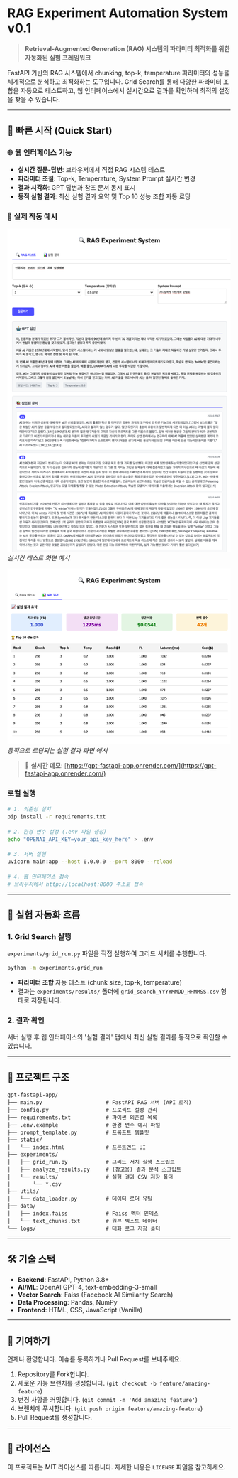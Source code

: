 # RAG Experiment Automation System v0.1

> **Retrieval-Augmented Generation (RAG) 시스템의 파라미터 최적화를 위한 자동화된 실험 프레임워크**

FastAPI 기반의 RAG 시스템에서 chunking, top-k, temperature 파라미터의 성능을 체계적으로 분석하고 최적화하는 도구입니다. Grid Search를 통해 다양한 파라미터 조합을 자동으로 테스트하고, 웹 인터페이스에서 실시간으로 결과를 확인하며 최적의 설정을 찾을 수 있습니다.

---

## 🚀 빠른 시작 (Quick Start)

### 🌐 웹 인터페이스 기능
- **실시간 질문-답변**: 브라우저에서 직접 RAG 시스템 테스트
- **파라미터 조절**: Top-k, Temperature, System Prompt 실시간 변경
- **결과 시각화**: GPT 답변과 참조 문서 동시 표시
- **동적 실험 결과**: 최신 실험 결과 요약 및 Top 10 성능 조합 자동 로딩

### 📸 실제 작동 예시

![RAG System Demo - 답변 결과](images/스크린샷1.png)
*실시간 테스트 화면 예시*

![RAG System Demo - 실험 결과](images/스크린샷2.png)
*동적으로 로딩되는 실험 결과 화면 예시*

> 🔗 **실시간 데모**: [https://gpt-fastapi-app.onrender.com/](https://gpt-fastapi-app.onrender.com/)

### 로컬 실행
```bash
# 1. 의존성 설치
pip install -r requirements.txt

# 2. 환경 변수 설정 (.env 파일 생성)
echo "OPENAI_API_KEY=your_api_key_here" > .env

# 3. 서버 실행
uvicorn main:app --host 0.0.0.0 --port 8000 --reload

# 4. 웹 인터페이스 접속
# 브라우저에서 http://localhost:8000 주소로 접속
```

---

## 🔬 실험 자동화 흐름

### 1. Grid Search 실행
`experiments/grid_run.py` 파일을 직접 실행하여 그리드 서치를 수행합니다.
```bash
python -m experiments.grid_run
```
- **파라미터 조합** 자동 테스트 (chunk size, top-k, temperature)
- 결과는 `experiments/results/` 폴더에 `grid_search_YYYYMMDD_HHMMSS.csv` 형태로 저장됩니다.

### 2. 결과 확인
서버 실행 후 웹 인터페이스의 '실험 결과' 탭에서 최신 실험 결과를 동적으로 확인할 수 있습니다.

---

## 📁 프로젝트 구조

```
gpt-fastapi-app/
├── main.py                    # FastAPI RAG 서버 (API 로직)
├── config.py                  # 프로젝트 설정 관리
├── requirements.txt           # 파이썬 의존성 목록
├── .env.example               # 환경 변수 예시 파일
├── prompt_template.py         # 프롬프트 템플릿
├── static/
│   └── index.html             # 프론트엔드 UI
├── experiments/
│   ├── grid_run.py            # 그리드 서치 실행 스크립트
│   ├── analyze_results.py     # (참고용) 결과 분석 스크립트
│   └── results/               # 실험 결과 CSV 저장 폴더
│       └── *.csv
├── utils/
│   └── data_loader.py         # 데이터 로더 유틸
├── data/
│   ├── index.faiss            # Faiss 벡터 인덱스
│   └── text_chunks.txt        # 원본 텍스트 데이터
└── logs/                      # 대화 로그 저장 폴더
```

---

## 🛠️ 기술 스택

- **Backend**: FastAPI, Python 3.8+
- **AI/ML**: OpenAI GPT-4, text-embedding-3-small
- **Vector Search**: Faiss (Facebook AI Similarity Search)
- **Data Processing**: Pandas, NumPy
- **Frontend**: HTML, CSS, JavaScript (Vanilla)

---

## 🤝 기여하기

언제나 환영합니다. 이슈를 등록하거나 Pull Request를 보내주세요.

1.  Repository를 Fork합니다.
2.  새로운 기능 브랜치를 생성합니다. (`git checkout -b feature/amazing-feature`)
3.  변경 사항을 커밋합니다. (`git commit -m 'Add amazing feature'`)
4.  브랜치에 푸시합니다. (`git push origin feature/amazing-feature`)
5.  Pull Request를 생성합니다.

---

## 📄 라이선스

이 프로젝트는 MIT 라이선스를 따릅니다. 자세한 내용은 `LICENSE` 파일을 참고하세요.
